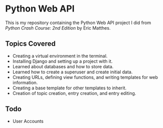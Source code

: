 # Python Web API
This is my repository containing the Python Web API project I did from <em>Python Crash Course: 2nd Edition</em> by Eric Matthes.

## Topics Covered
* Creating a virtual environment in the terminal.
* Installing Django and setting up a project with it.
* Learned about databases and how to store data.
* Learned how to create a superuser and create initial data.
* Creating URLs, defining view functions, and writing templates for web information.
* Creating a base template for other templates to inherit.
* Creation of topic creation, entry creation, and entry editing.

## Todo
* User Accounts
